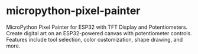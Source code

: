 # micropython-pixel-painter
MicroPython Pixel Painter for ESP32 with TFT Display and Potentiometers. Create digital art on an ESP32-powered canvas with potentiometer controls. Features include tool selection, color customization, shape drawing, and more.

